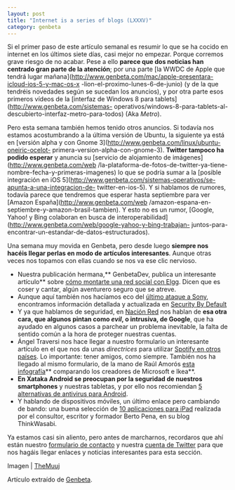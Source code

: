 ```yaml
---
layout: post
title: "Internet is a series of blogs (LXXXV)"
category: genbeta
---
```




Si el primer paso de este artículo semanal es resumir lo que se ha cocido en
internet en los últimos siete días, casi mejor no empezar. Porque corremos
grave riesgo de no acabar. Pese a ello **parece que dos noticias han centrado
gran parte de la atención**; por una parte [la WWDC de Apple que tendrá lugar
mañana](http://www.genbeta.com/mac/apple-presentara-icloud-ios-5-y-mac-os-x
-lion-el-proximo-lunes-6-de-junio) (y de la que tendréis novedades según se
sucedan los anuncios), y por otra parte esos primeros vídeos de la [interfaz
de Windows 8 para tablets](http://www.genbeta.com/sistemas-
operativos/windows-8-para-tablets-al-descubierto-interfaz-metro-para-todos)
(Aka _Metro_).

Pero esta semana también hemos tenido otros anuncios. Si todavía nos estamos
acostumbrando a la última versión de Ubuntu, la siguiente ya está en [versión
alpha y con Gnome 3](http://www.genbeta.com/linux/ubuntu-oneiric-ocelot-
primera-version-alpha-con-gnome-3). **Twitter tampoco ha podido esperar** y
anuncia su [servicio de alojamiento de imágenes](http://www.genbeta.com/web
/la-plataforma-de-fotos-de-twitter-ya-tiene-nombre-fecha-y-primeras-imagenes)
lo que se podría sumar a la [posible integración en iOS
5](http://www.genbeta.com/sistemas-operativos/se-apunta-a-una-integracion-de-
twitter-en-ios-5). Y si hablamos de rumores, todavía parece que tendremos que
esperar hasta septiembre para ver [Amazon España](http://www.genbeta.com/web
/amazon-espana-en-septiembre-y-amazon-brasil-tambien). Y esto no es un rumor,
[Google, Yahoo! y Bing colaboran en busca de
interoperabilidad](http://www.genbeta.com/web/google-yahoo-y-bing-trabajan-
juntos-para-encontrar-un-estandar-de-datos-estructurados).

Una semana muy movida en Genbeta, pero desde luego **siempre nos hacéis llegar
perlas en modo de artículos interesantes**. Aunque otras veces nos topamos con
ellas cuando se nos va ese clic nervioso.  

  * Nuestra publicación hermana,** GenbetaDev, publica un interesante artículo** sobre [cómo montarte una red social con Elgg](http://www.genbetadev.com/frameworks/monta-facilmente-tu-propia-red-social-con-elgg). Dicen que es coser y cantar, algún aventurero seguro que se atreve.
  * Aunque aquí también nos hacíamos eco del [último ataque a Sony](http://www.genbeta.com/seguridad/sony-es-victima-de-otro-ataque-hasta-1000000-de-usuarios-afectados), encontramos información detallada y actualizada en [Security By Default](http://www.securitybydefault.com/2011/06/sony-golpeada-de-nuevo-esta-vez-por.html)
  * Y ya que hablamos de seguridad, en [Nación Red](http://www.nacionred.com/fomento-internet/en-google-no-siempre-son-evil) nos hablan de **esa otra cara, que algunos pintan como _evil_, o intrusiva, de Google**, que ha ayudado en algunos casos a parchear un problema inevitable, la falta de sentido común a la hora de proteger nuestras cuentas.
  * Ángel Traversi nos hace llegar a nuestro formulario un interesante artículo en el que nos da unas _directrices_ para utilizar [Spotify en otros países](http://amtdevelop.wordpress.com/2011/06/01/como-utilizar-spotify-en-argentina-o-cualquier-pais-fuera-de-europa/). Lo importante: tener amigos, como siempre. También nos ha llegado al mismo formulario, de la mano de Raúl Amorós [esta infografía](http://www.fixr.es/infographics/microsoft-vs-ikea.html)** comparando los creadores de Microsoft e Ikea**.
  * **En Xataka Android se preocupan por la seguridad de nuestros smartphones** y nuestras tabletas, y por ello nos recomiendan [5 alternativas de antivirus para Android](http://www.xatakandroid.com/aplicaciones-android/cinco-alternativas-de-antivirus-para-android).
  * Y hablando de dispositivos móviles, un último enlace pero cambiando de bando: una buena selección de [10 aplicaciones para iPad](http://thinkwasabi.com/2011/06/las-aplicaciones-que-mas-uso-en-mi-ipad/) realizada por el consultor, escritor y formador Berto Pena, en su blog ThinkWasabi.

Ya estamos casi sin aliento, pero antes de marcharnos, recordaros que ahí
están nuestro [formulario de contacto](http://www.genbeta.com/contacto) y
nuestra [cuenta de Twitter](http://twitter.com/genbeta) para que nos hagáis
llegar enlaces y noticias interesantes para esta sección.

Imagen | [TheMuuj](http://www.flickr.com/photos/themuuj/3321105445/)

Artículo extraído de [Genbeta](http://www.genbeta.com).